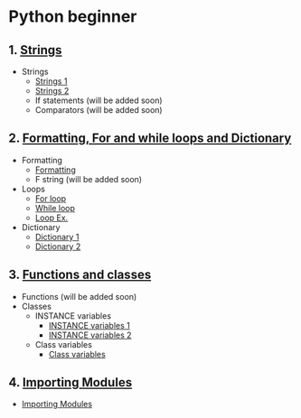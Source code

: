 # Python beginner

## 1. [Strings](begin_1)

- Strings
  - [Strings 1](string_1.py)
  - [Strings 2](string_1.py)
  - If statements (will be added soon)
  - Comparators (will be added soon)

## 2. [Formatting, For and while loops and Dictionary](begin_2)

- Formatting
  - [Formatting](0_formatting.py)
  - F string (will be added soon)
- Loops
  - [For loop](1_for_loop.py)
  - [While loop](2_while_loop)
  - [Loop Ex.](3_d_loop_ex_1_sol.py)
- Dictionary
  - [Dictionary 1](4_dict_1.py)
  - [Dictionary 2](4_dict_2.py)

## 3. [Functions and classes](begin_3)

- Functions (will be added soon)
- Classes
  - INSTANCE variables
    - [INSTANCE variables 1](classes_1.py)
    - [INSTANCE variables 2](classes_2.py)
  - Class variables
    - [Class variables](classes_3.py)

## 4. [Importing Modules](begin_4)

- [Importing Modules](main.py)
